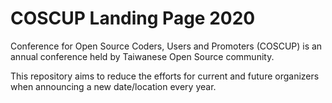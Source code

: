 # COSCUP Landing Page 2020

Conference for Open Source Coders, Users and Promoters (COSCUP) is an annual conference held by Taiwanese Open Source community.

This repository aims to reduce the efforts for current and future organizers when announcing a new date/location every year. 
